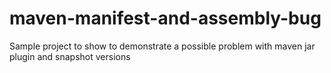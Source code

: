 maven-manifest-and-assembly-bug
===============================

Sample project to show to demonstrate a possible problem with maven jar plugin and snapshot versions
